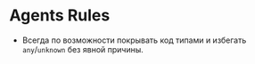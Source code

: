 # Agents Rules

- Всегда по возможности покрывать код типами и избегать `any`/`unknown` без явной причины.
